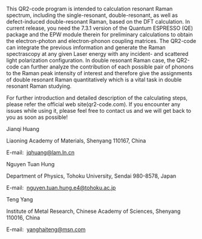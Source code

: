This QR2-code program is intended to calculation resonant Raman spectrum, including the single-resonant, double-resonant, as well as defect-induced double-resonant Raman, based on the DFT calculation. In current release, you need the 7.3.1 version of the Quantum ESPRESSO (QE) package and the EPW module therein for preliminary calculations to obtain the electron-photon and electron-phonon coupling matrices. The QR2-code can integrate the previous imformation and generate the Raman spectrascopy at any given Laser energy with any incident- and scattered light polarization configuration. In double resonant Raman case, the QR2-code can further analyze the contribution of each possible pair of phonons to the Raman peak intensity of interest and therefore give the assignments of double resonant Raman quantitatively which is a vital task in double resonant Raman studying.

For further introduction and detailed description of the calculating steps, please refer the official web site(qr2-code.com). If you encounter any issues while using it, please feel free to contact us and we will get back to you as soon as possible!

Jianqi Huang

Liaoning Academy of Materials, Shenyang 110167, China

E-mail:&nbsp;&nbsp;jqhuang@lam.ln.cn

Nguyen Tuan Hung

Department of Physics, Tohoku University, Sendai 980-8578, Japan

E-mail:&nbsp;&nbsp;nguyen.tuan.hung.e4@tohoku.ac.jp

Teng Yang

Institute of Metal Research, Chinese Academy of Sciences, Shenyang 110016, China

E-mail:&nbsp;&nbsp;yanghaiteng@msn.com
